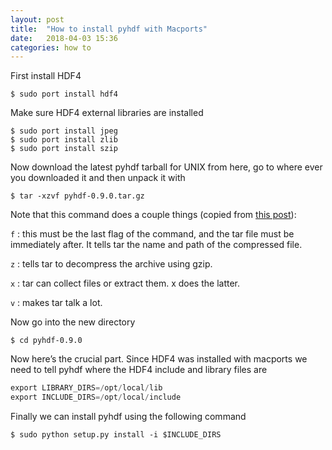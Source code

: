 ```yaml
---
layout: post
title:  "How to install pyhdf with Macports"
date:   2018-04-03 15:36
categories: how to
---
```


First install HDF4

```
$ sudo port install hdf4
```

Make sure HDF4 external libraries are installed

```
$ sudo port install jpeg
$ sudo port install zlib
$ sudo port install szip
```

Now download the latest pyhdf tarball for UNIX from here, go to where ever you downloaded it and then unpack it with

```
$ tar -xzvf pyhdf-0.9.0.tar.gz
```

Note that this command does a couple things (copied from [this post][this-post]):

`f` : this must be the last flag of the command, and the tar file must be immediately after. It tells tar the name and path of the compressed file.

`z` : tells tar to decompress the archive using gzip.

`x` : tar can collect files or extract them. x does the latter.

`v` : makes tar talk a lot.

Now go into the new directory

```
$ cd pyhdf-0.9.0
```

Now here’s the crucial part. Since HDF4 was installed with macports we need to tell pyhdf where the HDF4 include and library files are

```python
export LIBRARY_DIRS=/opt/local/lib
export INCLUDE_DIRS=/opt/local/include
```

Finally we can install pyhdf using the following command

```
$ sudo python setup.py install -i $INCLUDE_DIRS
```

[this-post]: https://askubuntu.com/questions/25347/what-command-do-i-need-to-unzip-extract-a-tar-gz-file
